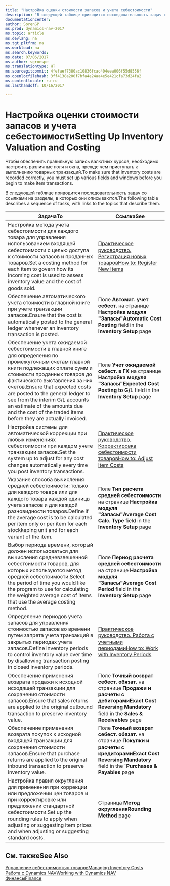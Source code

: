 ```yaml
---
title: "Настройка оценки стоимости запасов и учета себестоимости"
description: "В следующей таблице приводится последовательность задач со ссылками на разделы, в которых они описываются."
documentationcenter: 
author: SorenGP
ms.prod: dynamics-nav-2017
ms.topic: article
ms.devlang: na
ms.tgt_pltfrm: na
ms.workload: na
ms.search.keywords: 
ms.date: 07/06/2017
ms.author: sgroespe
ms.translationtype: HT
ms.sourcegitcommit: 4fefaef7380ac10836fcac404eea006f55d8556f
ms.openlocfilehash: 3ff4138a200f7bfa4e24aa4e5e421cfa73d24fa2
ms.contentlocale: ru-ru
ms.lasthandoff: 10/16/2017

---
```

# <a name="setting-up-inventory-valuation-and-costing"></a><span data-ttu-id="825ae-103">Настройка оценки стоимости запасов и учета себестоимости</span><span class="sxs-lookup"><span data-stu-id="825ae-103">Setting Up Inventory Valuation and Costing</span></span>
<span data-ttu-id="825ae-104">Чтобы обеспечить правильную запись валютных курсов, необходимо настроить различные поля и окна, прежде чем приступать к выполнению товарных транзакций.</span><span class="sxs-lookup"><span data-stu-id="825ae-104">To make sure that inventory costs are recorded correctly, you must set up various fields and windows before you begin to make item transactions.</span></span>

<span data-ttu-id="825ae-105">В следующей таблице приводится последовательность задач со ссылками на разделы, в которых они описываются.</span><span class="sxs-lookup"><span data-stu-id="825ae-105">The following table describes a sequence of tasks, with links to the topics that describe them.</span></span>

|<span data-ttu-id="825ae-106">**Задача**</span><span class="sxs-lookup"><span data-stu-id="825ae-106">**To**</span></span>|<span data-ttu-id="825ae-107">**Ссылка**</span><span class="sxs-lookup"><span data-stu-id="825ae-107">**See**</span></span>|  
|------------|-------------|  
|<span data-ttu-id="825ae-108">Настройка метода учета себестоимости для каждого товара для управления использованием входящей себестоимости с целью доступа к стоимости запасов и проданных товаров.</span><span class="sxs-lookup"><span data-stu-id="825ae-108">Set a costing method for each item to govern how its incoming cost is used to assess inventory value and the cost of goods sold.</span></span>|[<span data-ttu-id="825ae-109">Практическое руководство. Регистрация новых товаров</span><span class="sxs-lookup"><span data-stu-id="825ae-109">How to: Register New Items</span></span>](inventory-how-register-new-items.md)|  
|<span data-ttu-id="825ae-110">Обеспечение автоматического учета стоимости в главной книге при учете транзакции запасов.</span><span class="sxs-lookup"><span data-stu-id="825ae-110">Ensure that the cost is automatically posted to the general ledger whenever an inventory transaction is posted.</span></span>|<span data-ttu-id="825ae-111">Поле **Автомат. учет себест.** на странице **Настройка модуля "Запасы"**</span><span class="sxs-lookup"><span data-stu-id="825ae-111">**Automatic Cost Posting** field in the **Inventory Setup** page</span></span>|  
|<span data-ttu-id="825ae-112">Обеспечение учета ожидаемой себестоимости в главной книге для определения по промежуточным счетам главной книги подлежащих оплате сумм и стоимости проданных товаров до фактического выставления за них счетов.</span><span class="sxs-lookup"><span data-stu-id="825ae-112">Ensure that expected costs are posted to the general ledger to see from the interim G/L accounts an estimate of the amounts due and the cost of the traded items before they are actually invoiced.</span></span>|<span data-ttu-id="825ae-113">Поле **Учет ожидаемой себест. в ГК** на странице **Настройка модуля "Запасы"**</span><span class="sxs-lookup"><span data-stu-id="825ae-113">**Expected Cost Posting to G/L** field in the **Inventory Setup** page</span></span>|  
|<span data-ttu-id="825ae-114">Настройка системы для автоматической коррекции при любых изменениях себестоимости при каждом учете транзакции запасов.</span><span class="sxs-lookup"><span data-stu-id="825ae-114">Set the system up to adjust for any cost changes automatically every time you post inventory transactions.</span></span>|[<span data-ttu-id="825ae-115">Практическое руководство. Корректировка себестоимости товаров</span><span class="sxs-lookup"><span data-stu-id="825ae-115">How to: Adjust Item Costs</span></span>](inventory-how-adjust-item-costs.md)|  
|<span data-ttu-id="825ae-116">Указание способа вычисления средней себестоимости: только для каждого товара или для каждого товара каждой единицы учета запасов и для каждой разновидности товаров.</span><span class="sxs-lookup"><span data-stu-id="825ae-116">Define if the average cost is to be calculated per item only or per item for each stockkeping unit and for each variant of the item.</span></span>|<span data-ttu-id="825ae-117">Поле **Тип расчета средней себестоимости** на странице **Настройка модуля "Запасы"**</span><span class="sxs-lookup"><span data-stu-id="825ae-117">**Average Cost Calc. Type** field in the **Inventory Setup** page</span></span>|  
|<span data-ttu-id="825ae-118">Выбор периода времени, который должен использоваться для вычисления средневзвешенной себестоимости товаров, для которых используются метод средней себестоимости.</span><span class="sxs-lookup"><span data-stu-id="825ae-118">Select the period of time you would like the program to use for calculating the weighted average cost of items that use the average costing method.</span></span>|<span data-ttu-id="825ae-119">Поле **Период расчета средней себестоимости** на странице **Настройка модуля "Запасы"**</span><span class="sxs-lookup"><span data-stu-id="825ae-119">**Average Cost Period** field in the **Inventory Setup** page</span></span>|  
|<span data-ttu-id="825ae-120">Определение периодов учета запасов для управления стоимостью запасов во времени путем запрета учета транзакций в закрытых периодах учета запасов.</span><span class="sxs-lookup"><span data-stu-id="825ae-120">Define inventory periods to control inventory value over time by disallowing transaction posting in closed inventory periods.</span></span>|[<span data-ttu-id="825ae-121">Практическое руководство. Работа с учетными периодами</span><span class="sxs-lookup"><span data-stu-id="825ae-121">How to: Work with Inventory Periods</span></span>](finance-how-to-work-with-inventory-periods.md)|  
|<span data-ttu-id="825ae-122">Обеспечение применения возврата продажи к исходной исходящей транзакции для сохранения стоимости запасов.</span><span class="sxs-lookup"><span data-stu-id="825ae-122">Ensure that sales returns are applied to the original outbound transaction to preserve inventory value.</span></span>|<span data-ttu-id="825ae-123">Поле **Точный возврат себест. обязат.** на странице **Продажи и расчеты с дебиторами**</span><span class="sxs-lookup"><span data-stu-id="825ae-123">**Exact Cost Reversing Mandatory** field in the **Sales & Receivables** page</span></span>|  
|<span data-ttu-id="825ae-124">Обеспечение применения возврата покупок к исходной входящей транзакции для сохранения стоимости запасов.</span><span class="sxs-lookup"><span data-stu-id="825ae-124">Ensure that purchase returns are applied to the original inbound transaction to preserve inventory value.</span></span>|<span data-ttu-id="825ae-125">Поле **Точный возврат себест. обязат.** на странице **Покупки и расчеты с кредиторами**</span><span class="sxs-lookup"><span data-stu-id="825ae-125">**Exact Cost Reversing Mandatory** field in the **´Purchases & Payables** page</span></span>|
|<span data-ttu-id="825ae-126">Настройка правил округления для применения при коррекции или предложении цен товаров и при корректировке или предложении стандартной себестоимости.</span><span class="sxs-lookup"><span data-stu-id="825ae-126">Set up the rounding rules to apply when adjusting or suggesting item prices and when adjusting or suggesting standard costs.</span></span>|<span data-ttu-id="825ae-127">Страница **Метод округления**</span><span class="sxs-lookup"><span data-stu-id="825ae-127">**Rounding Method** page</span></span>|  

## <a name="see-also"></a><span data-ttu-id="825ae-128">См. также</span><span class="sxs-lookup"><span data-stu-id="825ae-128">See Also</span></span>  
[<span data-ttu-id="825ae-129">Управление себестоимостью товаров</span><span class="sxs-lookup"><span data-stu-id="825ae-129">Managing Inventory Costs</span></span>](finance-manage-inventory-costs.md)  
[<span data-ttu-id="825ae-130">Работа с Dynamics NAV</span><span class="sxs-lookup"><span data-stu-id="825ae-130">Working with Dynamics NAV</span></span>](ui-work-product.md)  
[<span data-ttu-id="825ae-131">Финансы</span><span class="sxs-lookup"><span data-stu-id="825ae-131">Finance</span></span>](finance.md)  

